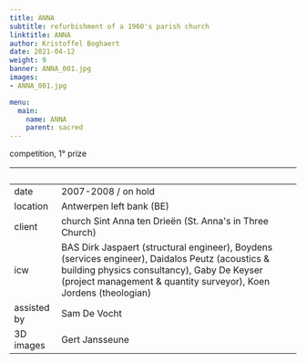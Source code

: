 ```yaml
---
title: ANNA
subtitle: refurbishment of a 1960's parish church
linktitle: ANNA
author: Kristoffel Boghaert
date: 2021-04-12
weight: 9
banner: ANNA_001.jpg
images:
- ANNA_001.jpg

menu:
  main:
    name: ANNA
    parent: sacred
---
```

competition, 1° prize

&nbsp;|&nbsp;
------|------
date  |   2007-2008 / on hold
location	|		Antwerpen left bank (BE)
client		|		church Sint Anna ten Drieën (St. Anna's in Three Church)
icw			|   BAS Dirk Jaspaert (structural engineer), Boydens (services engineer), Daidalos Peutz (acoustics & building physics consultancy), Gaby De Keyser (project management & quantity surveyor), Koen Jordens (theologian)
assisted by   |   Sam De Vocht
3D images   |   Gert Jansseune
